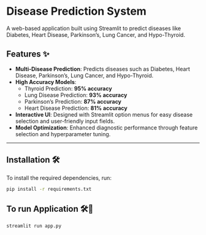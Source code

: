 # Disease Prediction System

A web-based application built using Streamlit to predict diseases like Diabetes, Heart Disease, Parkinson’s, Lung Cancer, and Hypo-Thyroid.

## Features ✨
- **Multi-Disease Prediction**: Predicts diseases such as Diabetes, Heart Disease, Parkinson’s, Lung Cancer, and Hypo-Thyroid.
- **High Accuracy Models**:
  - Thyroid Prediction: **95% accuracy**
  - Lung Disease Prediction: **93% accuracy**
  - Parkinson’s Prediction: **87% accuracy**
  - Heart Disease Prediction: **81% accuracy**
- **Interactive UI**: Designed with Streamlit option menus for easy disease selection and user-friendly input fields.
- **Model Optimization**: Enhanced diagnostic performance through feature selection and hyperparameter tuning.

---

## Installation 🛠️

To install the required dependencies, run:
```bash
pip install -r requirements.txt
```

## To run Application 🛠🚀
```bash
streamlit run app.py

```




